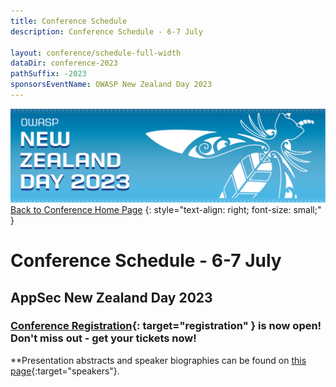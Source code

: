 ```yaml
---
title: Conference Schedule
description: Conference Schedule - 6-7 July

layout: conference/schedule-full-width
dataDir: conference-2023
pathSuffix: -2023
sponsorsEventName: OWASP New Zealand Day 2023
---
```


[![Web Banner](/assets/images/2023_Banner_Graphic.jpg)](/conference/)   
[Back to Conference Home Page](index.md)
{: style="text-align: right; font-size: small;" }

# Conference Schedule - 6-7 July

## AppSec New Zealand Day 2023

### [Conference Registration](https://events.humanitix.com/owaspnz2023){: target="registration" } is now open! Don't miss out - get your tickets now!

**Presentation abstracts and speaker biographies can be found on [this page](speakers.md){:target="speakers"}.

